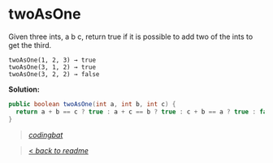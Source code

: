 # twoAsOne

Given three ints, a b c, return true if it is possible to add two of the ints to get the third.

```
twoAsOne(1, 2, 3) → true
twoAsOne(3, 1, 2) → true
twoAsOne(3, 2, 2) → false
```

**Solution:**

```java
public boolean twoAsOne(int a, int b, int c) {
  return a + b == c ? true : a + c == b ? true : c + b == a ? true : false;
}
```

> _[codingbat](http://codingbat.com/prob/p113261)_

> [< _back to readme_](/README.md)